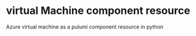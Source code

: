 # virtual Machine component resource 
Azure virtual machine as a pulumi component resource in python 
